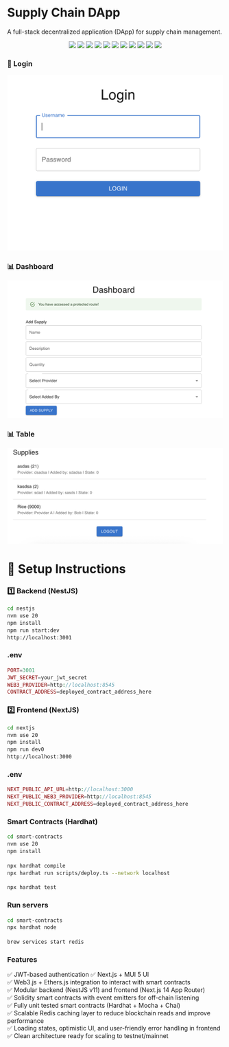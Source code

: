 # Supply Chain DApp
A full-stack decentralized application (DApp) for supply chain management.

<div align="center">
  <img src="https://img.shields.io/badge/react-%2320232a.svg?style=for-the-badge&logo=react&logoColor=%2361DAFB" />
  <img src="https://img.shields.io/badge/Next-black?style=for-the-badge&logo=next.js&logoColor=white" />
  <img src="https://img.shields.io/badge/nestjs-%23E0234E.svg?style=for-the-badge&logo=nestjs&logoColor=white" />
  <img src="https://img.shields.io/badge/typescript-%23007ACC.svg?style=for-the-badge&logo=typescript&logoColor=white" />
  <img src="https://img.shields.io/badge/Solidity-%23363636.svg?style=for-the-badge&logo=solidity&logoColor=white" />
  <img src="https://img.shields.io/badge/-mocha-%238D6748?style=for-the-badge&logo=mocha&logoColor=white" />
  <img src="https://img.shields.io/badge/redis-%23DD0031.svg?style=for-the-badge&logo=redis&logoColor=white" />
  <img src="https://img.shields.io/badge/MUI-%230081CB.svg?style=for-the-badge&logo=mui&logoColor=white" />
  <img src="https://img.shields.io/badge/web3.js-F16822?style=for-the-badge&logo=web3.js&logoColor=white" />
  <img src="https://img.shields.io/badge/JWT-black?style=for-the-badge&logo=JSON%20web%20tokens" />
  <img src="https://img.shields.io/badge/Ethereum-3C3C3D?style=for-the-badge&logo=Ethereum&logoColor=white" />
</div>

### 🔐 Login
<img src="./login.png" />

### 📊 Dashboard
<img src="./dashboard.png" />

### 📊 Table
<img src="./supplies.png" />


# 🚀 Setup Instructions

### 1️⃣ Backend (NestJS)
```bash
cd nestjs
nvm use 20
npm install
npm run start:dev
http://localhost:3001
```
### .env
```php
PORT=3001
JWT_SECRET=your_jwt_secret
WEB3_PROVIDER=http://localhost:8545
CONTRACT_ADDRESS=deployed_contract_address_here
```


### 2️⃣ Frontend (NextJS)
```bash
cd nextjs
nvm use 20
npm install
npm run dev0
http://localhost:3000
```
### .env
```php
NEXT_PUBLIC_API_URL=http://localhost:3000
NEXT_PUBLIC_WEB3_PROVIDER=http://localhost:8545
NEXT_PUBLIC_CONTRACT_ADDRESS=deployed_contract_address_here
```

### Smart Contracts (Hardhat)
```bash
cd smart-contracts
nvm use 20
npm install

npx hardhat compile
npx hardhat run scripts/deploy.ts --network localhost

npx hardhat test
```

### Run servers
```bash
cd smart-contracts
npx hardhat node

brew services start redis
```

### Features
✅ JWT-based authentication
✅ Next.js + MUI 5 UI  
✅ Web3.js + Ethers.js integration to interact with smart contracts  
✅ Modular backend (NestJS v11) and frontend (Next.js 14 App Router)  
✅ Solidity smart contracts with event emitters for off-chain listening  
✅ Fully unit tested smart contracts (Hardhat + Mocha + Chai)  
✅ Scalable Redis caching layer to reduce blockchain reads and improve performance  
✅ Loading states, optimistic UI, and user-friendly error handling in frontend  
✅ Clean architecture ready for scaling to testnet/mainnet  
